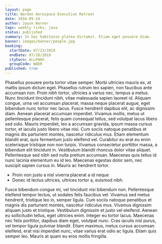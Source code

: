 ```yaml
---
layout: page
title: Warden Aerospace Executive Retreat
date: 2016-05-24
author: Jason Warner
tags: weekly links, java
status: published
summary: In hac habitasse platea dictumst. Etiam eget posuere diam.
banner: images/banner/people.jpg
booking:
  startDate: 07/23/2019
  endDate: 07/28/2019
  ctyhocn: ALLPAHX
  groupCode: WAER
published: true
---
```

Phasellus posuere porta tortor vitae semper. Morbi ultricies mauris ex, at mattis ipsum dictum eget. Phasellus rutrum leo sapien, non faucibus ante accumsan non. Proin nibh tortor, ultricies a varius nec, tempus a metus. Nunc tincidunt tincidunt nibh, vitae malesuada sapien laoreet id. Aliquam congue, urna vel accumsan placerat, massa neque placerat augue, eget bibendum nunc tortor nec lacus. Fusce hendrerit dapibus elit, ac dignissim diam. Aenean placerat accumsan imperdiet. Vivamus mollis, metus ut pellentesque placerat, felis quam consequat tellus, sed volutpat lacus libero sed odio. Mauris imperdiet, leo a accumsan gravida, ipsum massa cursus tortor, et iaculis justo libero vitae nisi. Cum sociis natoque penatibus et magnis dis parturient montes, nascetur ridiculus mus.
Etiam elementum blandit erat, quis fermentum justo eleifend vel. Curabitur eu erat eu enim scelerisque tristique non non turpis. Vivamus consectetur porttitor massa, a bibendum elit tincidunt in. Vestibulum blandit rhoncus dolor vitae aliquet. Pellentesque sed nibh sed nulla pretium accumsan. Maecenas quis tellus id nunc lacinia elementum eu id leo. Maecenas egestas dolor sem, nec suscipit sapien cursus in. Mauris ac hendrerit tortor.

* Proin non justo a nisl viverra placerat a id neque
* Donec id lectus ultrices, ultrices tortor a, euismod nibh.

Fusce bibendum congue mi, vel tincidunt nisi bibendum non. Pellentesque eleifend tempor lectus, ut sodales felis faucibus vel. Vivamus sed metus hendrerit, tristique leo in, semper ligula. Cum sociis natoque penatibus et magnis dis parturient montes, nascetur ridiculus mus. Vivamus dignissim aliquam justo et tristique. Vestibulum dignissim et justo vel eleifend. Aenean eu sollicitudin tellus, eget ultricies enim. Integer eu tortor lacus. Maecenas nec felis porttitor, dapibus diam eget, volutpat nunc. Cras iaculis nisl purus, vel tempor ligula pulvinar blandit. Etiam maximus, metus cursus accumsan eleifend, erat nisi imperdiet nunc, vitae varius erat odio ac ligula. Etiam quis semper leo. Mauris at quam eu eros mollis fringilla.
